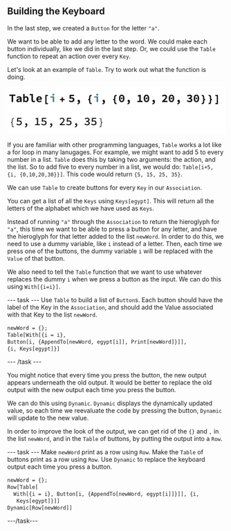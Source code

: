 ## Building the Keyboard

In the last step, we created a `Button` for the letter `"a"`.

We want to be able to add any letter to the word. We could make each button individually, like we did in the last step. Or, we could use the `Table` function to repeat an action over every `Key`.

Let's look at an example of `Table`. Try to work out what the function is doing.

![Example of Table function](images/tableexample.png)

If you are familiar with other programming languages, `Table` works a lot like a for loop in many lanugages. For example, we might want to add 5 to every number in a list. `Table` does this by taking two arguments: the action, and the list. So to add five to every number in a list, we would do: `Table[i+5, {i, {0,10,20,30}}]`. This code would return `{5, 15, 25, 35}`.

We can use `Table` to create buttons for every `Key` in our `Association`.

You can get a list of all the `Keys` using `Keys[egypt]`. This will return all the letters of the alphabet which we have used as `Keys`.

Instead of running `"a"` through the `Association` to return the hieroglyph for `"a"`, this time we want to be able to press a button for any letter, and have the hieroglyph for that letter added to the list `newWord`. In order to do this, we need to use a dummy variable, like `i` instead of a letter. Then, each time we press one of the buttons, the dummy variable `i` will be replaced with the `Value` of that button.

We also need to tell the `Table` function that we want to use whatever replaces the dummy `i` when we press a button as the input. We can do this using `With[{i=i}]`.

--- task ---
Use `Table` to build a list of `Button`s. Each button should have the label of the Key in the `Association`, and should add the Value associated with that Key to the list `newWord`.

```
newWord = {};
Table[With[{i = i},
Button[i, {AppendTo[newWord, egypt[i]], Print[newWord]}]],
{i, Keys[egypt]}]
``` 
--- /task ---

You might notice that every time you press the button, the new output appears underneath the old output. It would be better to replace the old output with the new output each time you press the button.

We can do this using `Dynamic`. `Dynamic` displays the dynamically updated value, so each time we reevaluate the code by pressing the button, `Dynamic` will update to the new value.

In order to improve the look of the output, we can get rid of the `{}` and `,` in the list `newWord`, and in the `Table` of buttons, by putting the output into a `Row`.

--- task ---
Make `newWord` print as a row using `Row`.
Make the `Table` of buttons print as a row using `Row`.
Use `Dynamic` to replace the keyboard output each time you press a button. 

```
newWord = {};
Row[Table[
  With[{i = i}, Button[i, {AppendTo[newWord, egypt[i]]}]], {i, 
   Keys[egypt]}]]
Dynamic[Row[newWord]]
```
---/task---

